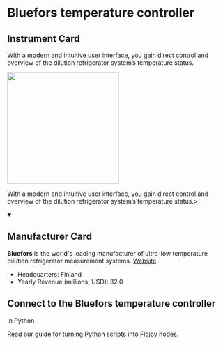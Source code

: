 
# Bluefors temperature controller


## Instrument Card

<div className="flex">

<div>

With a modern and intuitive user interface, you gain direct control and overview of the dilution refrigerator system’s temperature status.

</div>

<img width="256" src="https://v5.airtableusercontent.com/v1/19/19/1691539200000/c5BToIY8VkuyJ8jS129gPw/eNYA-pEuQFTH6vMsRkE3RFTLFjO0rZsP6KVML2kKUozOJVqrZnjaCrcV8Q79raAIPCMjMgktILDBIu4e9BubV0jutwfeFxAEhHHlMjdvpUkrvbkAtLrEQ0TgQ0t5RA1taPlD6Mq2yxP13gbltorVSdObv4HGn9z22JMW9kxB1QI/Fc2rFutDZvOoWcHCAlVL4HLHNTmye_xaSFZ6p8uE4a0"/>

</div>

With a modern and intuitive user interface, you gain direct control and overview of the dilution refrigerator system’s temperature status.>

<details open>
<summary><h2>Manufacturer Card</h2></summary>

**Bluefors** is the world's leading manufacturer of ultra-low temperature dilution refrigerator measurement systems. <a href="https://bluefors.com/">Website</a>.

<ul>
  <li>Headquarters: Finland</li>
  <li>Yearly Revenue (millions, USD): 32.0</li>
</ul>
</details>

## Connect to the Bluefors temperature controller
 in Python

[Read our guide for turning Python scripts into Flojoy nodes.](https://docs.flojoy.ai/custom-nodes/creating-custom-node/)


